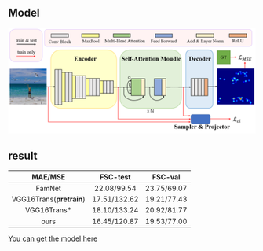 ## Model
![](imgs/network.png)

## result
|MAE/MSE|FSC-test|FSC-val|
|:-:|:-:|:-:|
|FamNet|22.08/99.54|23.75/69.07|
|VGG16Trans(**pretrain**)|17.51/132.62|19.21/77.43|
|VGG16Trans\*|18.10/133.24|20.92/81.77|
|ours|16.45/120.87|19.53/77.00|

[You can get the model here](https://drive.google.com/file/d/1ZhWMd2P1jVpua90L5QilBnqdWfF1s-g5/view?usp=sharing)
